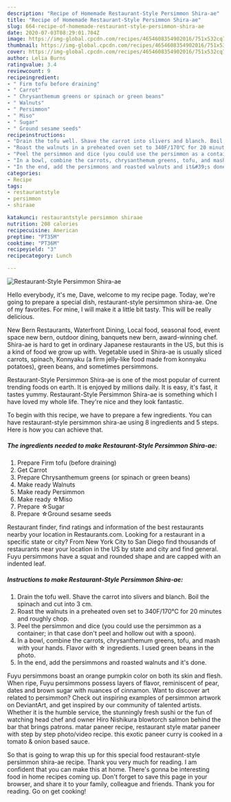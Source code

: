 ```yaml
---
description: "Recipe of Homemade Restaurant-Style Persimmon Shira-ae"
title: "Recipe of Homemade Restaurant-Style Persimmon Shira-ae"
slug: 664-recipe-of-homemade-restaurant-style-persimmon-shira-ae
date: 2020-07-03T08:29:01.704Z
image: https://img-global.cpcdn.com/recipes/4654608354902016/751x532cq70/restaurant-style-persimmon-shira-ae-recipe-main-photo.jpg
thumbnail: https://img-global.cpcdn.com/recipes/4654608354902016/751x532cq70/restaurant-style-persimmon-shira-ae-recipe-main-photo.jpg
cover: https://img-global.cpcdn.com/recipes/4654608354902016/751x532cq70/restaurant-style-persimmon-shira-ae-recipe-main-photo.jpg
author: Lelia Burns
ratingvalue: 3.4
reviewcount: 9
recipeingredient:
- " Firm tofu before draining"
- " Carrot"
- " Chrysanthemum greens or spinach or green beans"
- " Walnuts"
- " Persimmon"
- " Miso"
- " Sugar"
- " Ground sesame seeds"
recipeinstructions:
- "Drain the tofu well. Shave the carrot into slivers and blanch. Boil the spinach and cut into 3 cm."
- "Roast the walnuts in a preheated oven set to 340F/170℃ for 20 minutes and roughly chop."
- "Peel the persimmon and dice (you could use the persimmon as a container; in that case don&#39;t peel and hollow out with a spoon)."
- "In a bowl, combine the carrots, chrysanthemum greens, tofu, and mash with your hands. Flavor with ☆ ingredients. I used green beans in the photo."
- "In the end, add the persimmons and roasted walnuts and it&#39;s done."
categories:
- Recipe
tags:
- restaurantstyle
- persimmon
- shiraae

katakunci: restaurantstyle persimmon shiraae 
nutrition: 208 calories
recipecuisine: American
preptime: "PT35M"
cooktime: "PT36M"
recipeyield: "3"
recipecategory: Lunch

---
```



![Restaurant-Style Persimmon Shira-ae](https://img-global.cpcdn.com/recipes/4654608354902016/751x532cq70/restaurant-style-persimmon-shira-ae-recipe-main-photo.jpg)

Hello everybody, it's me, Dave, welcome to my recipe page. Today, we're going to prepare a special dish, restaurant-style persimmon shira-ae. One of my favorites. For mine, I will make it a little bit tasty. This will be really delicious.

New Bern Restaurants, Waterfront Dining, Local food, seasonal food, event space new bern, outdoor dining, banquets new bern, award-winning chef. Shira-ae is hard to get in ordinary Japanese restaurants in the US, but this is a kind of food we grow up with. Vegetable used in Shira-ae is usually sliced carrots, spinach, Konnyaku (a firm jelly-like food made from konnyaku potatoes), green beans, and sometimes persimmons.

Restaurant-Style Persimmon Shira-ae is one of the most popular of current trending foods on earth. It is enjoyed by millions daily. It is easy, it's fast, it tastes yummy. Restaurant-Style Persimmon Shira-ae is something which I have loved my whole life. They're nice and they look fantastic.


To begin with this recipe, we have to prepare a few ingredients. You can have restaurant-style persimmon shira-ae using 8 ingredients and 5 steps. Here is how you can achieve that.

<!--inarticleads1-->

##### The ingredients needed to make Restaurant-Style Persimmon Shira-ae:

1. Prepare  Firm tofu (before draining)
1. Get  Carrot
1. Prepare  Chrysanthemum greens (or spinach or green beans)
1. Make ready  Walnuts
1. Make ready  Persimmon
1. Make ready  ☆Miso
1. Prepare  ☆Sugar
1. Prepare  ☆Ground sesame seeds


Restaurant finder, find ratings and information of the best restaurants nearby your location in Restaurants.com. Looking for a restaurant in a specific state or city? From New York City to San Diego find thousands of restaurants near your location in the US by state and city and find general. Fuyu persimmons have a squat and rounded shape and are capped with an indented leaf. 

<!--inarticleads2-->

##### Instructions to make Restaurant-Style Persimmon Shira-ae:

1. Drain the tofu well. Shave the carrot into slivers and blanch. Boil the spinach and cut into 3 cm.
1. Roast the walnuts in a preheated oven set to 340F/170℃ for 20 minutes and roughly chop.
1. Peel the persimmon and dice (you could use the persimmon as a container; in that case don&#39;t peel and hollow out with a spoon).
1. In a bowl, combine the carrots, chrysanthemum greens, tofu, and mash with your hands. Flavor with ☆ ingredients. I used green beans in the photo.
1. In the end, add the persimmons and roasted walnuts and it&#39;s done.


Fuyu persimmons boast an orange pumpkin color on both its skin and flesh. When ripe, Fuyu persimmons possess layers of flavor, reminiscent of pear, dates and brown sugar with nuances of cinnamon. Want to discover art related to persimmon? Check out inspiring examples of persimmon artwork on DeviantArt, and get inspired by our community of talented artists. Whether it is the humble service, the stunningly fresh sushi or the fun of watching head chef and owner Hiro Nishikura blowtorch salmon behind the bar that brings patrons. matar paneer recipe, restaurant style matar paneer with step by step photo/video recipe. this exotic paneer curry is cooked in a tomato &amp; onion based sauce. 

So that is going to wrap this up for this special food restaurant-style persimmon shira-ae recipe. Thank you very much for reading. I am confident that you can make this at home. There's gonna be interesting food in home recipes coming up. Don't forget to save this page in your browser, and share it to your family, colleague and friends. Thank you for reading. Go on get cooking!
